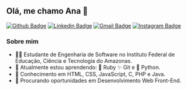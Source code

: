 ## Olá, me chamo Ana 👋

[![Github Badge](https://img.shields.io/badge/-Github-000?style=flat&logo=Github&logoColor=white&link=https://github.com/anapaulamdb)](https://github.com/anapaulamdb)
[![Linkedin Badge](https://img.shields.io/badge/-LinkedIn-blue?style=flat&logo=Linkedin&logoColor=white&link=https://www.linkedin.com/in/anapaulamdb/)](https://www.linkedin.com/in/anapaulamdb/)
[![Gmail Badge](https://img.shields.io/badge/-Gmail-c14438?style=flat&logo=Gmail&logoColor=white&link=mailto:anapaulamdb@gmail.com)](mailto:anapaulamdb@gmail.com)
[![Instagram Badge](https://img.shields.io/badge/-Instagram-purple?style=flat&logo=instagram&logoColor=white&link=https://instagram.com/anapaulamdb_/)](https://instagram.com/anapaulamdb_)

### Sobre mim

- 👩‍💻 Estudante de Engenharia de Software no Instituto Federal de Educação, Ciência e Tecnologia do Amazonas.
- 🌱 Atualmente estou aprendendo: 💎 Ruby ✨ Git e 🐍 Python.
- 🌳 Conhecimento em HTML, CSS, JavaScript, C, PHP e Java.
- 🔭 Procurando oportunidades em Desenvolvimento Web Front-End.


<!--
**anapaulamdb/anapaulamdb** is a ✨ _special_ ✨ repository because its `README.md` (this file) appears on your GitHub profile.

Here are some ideas to get you started:

- 🔭 I’m currently working on ...
- 🌱 I’m currently learning ...
- 👯 I’m looking to collaborate on ...
- 🤔 I’m looking for help with ...
- 💬 Ask me about ...
- 📫 How to reach me: ...
- 😄 Pronouns: ...
- ⚡ Fun fact: ...
-->
